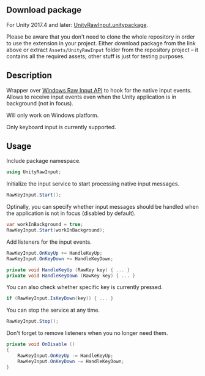 ## Download package
For Unity 2017.4 and later: [UnityRawInput.unitypackage](https://github.com/Elringus/UnityRawInput/releases/download/v1.0/UnityRawInput.unitypackage).

Please be aware that you don't need to clone the whole repository in order to use the extension in your project. Either download package from the link above or extract `Assets/UnityRawInput` folder from the repository project – it contains all the required assets; other stuff is just for testing purposes.

## Description
Wrapper over [Windows Raw Input API](https://msdn.microsoft.com/en-us/library/windows/desktop/ms645536(v=vs.85).aspx) to hook for the native input events.
Allows to receive input events even when the Unity application is in background (not in focus).

Will only work on Windows platform.

Only keyboard input is currently supported. 

## Usage
Include package namespace.
```csharp
using UnityRawInput;
```
Initialize the input service to start processing native input messages. 
```csharp
RawKeyInput.Start();
```
Optinally, you can specify whether input messages should be handled when the application is not in focus (disabled by default).
```csharp
var workInBackground = true;
RawKeyInput.Start(workInBackground);
```
Add listeners for the input events.
```csharp
RawKeyInput.OnKeyUp += HandleKeyUp;
RawKeyInput.OnKeyDown += HandleKeyDown;

private void HandleKeyUp (RawKey key) { ... }
private void HandleKeyDown (RawKey key) { ... }
```
You can also check whether specific key is currently pressed.
```csharp
if (RawKeyInput.IsKeyDown(key)) { ... }
```
You can stop the service at any time.
```csharp
RawKeyInput.Stop();
```
Don't forget to remove listeners when you no longer need them.
```csharp
private void OnDisable ()
{
    RawKeyInput.OnKeyUp -= HandleKeyUp;
    RawKeyInput.OnKeyDown -= HandleKeyDown;
}
```

